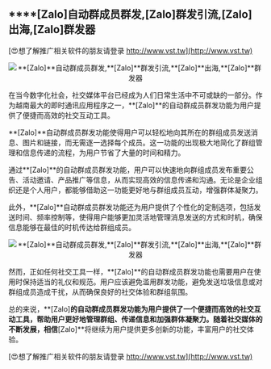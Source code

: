 ## ****[Zalo]**自动群成员群发,**[Zalo]**群发引流,**[Zalo]**出海,**[Zalo]**群发器**

[😍想了解推广相关软件的朋友请登录 http://www.vst.tw](http://www.vst.tw)

 <center><img src="https://vst.tw/MP4/tuiguang/png/8.png" alt="**[Zalo]**自动群成员群发,**[Zalo]**群发引流,**[Zalo]**出海,**[Zalo]**群发器"></center>

在当今数字化社会，社交媒体平台已经成为人们日常生活中不可或缺的一部分。作为越南最大的即时通讯应用程序之一，**[Zalo]**的自动群成员群发功能为用户提供了便捷而高效的社交互动工具。

**[Zalo]**自动群成员群发功能使得用户可以轻松地向其所在的群组成员发送消息、图片和链接，而无需逐一选择每个成员。这一功能的出现极大地简化了群组管理和信息传递的流程，为用户节省了大量的时间和精力。

通过**[Zalo]**的自动群成员群发功能，用户可以快速地向群组成员发布重要公告、活动邀请、产品推广等信息，从而实现高效的信息传递和沟通。无论是企业组织还是个人用户，都能够借助这一功能更好地与群组成员互动，增强群体凝聚力。

此外，**[Zalo]**自动群成员群发功能还为用户提供了个性化的定制选项，包括发送时间、频率控制等，使得用户能够更加灵活地管理消息发送的方式和时机，确保信息能够在最佳的时机传达给群组成员。

 <center><img src="https://vst.tw/MP4/tuiguang/png/5.png" alt="**[Zalo]**自动群成员群发,**[Zalo]**群发引流,**[Zalo]**出海,**[Zalo]**群发器"></center>

然而，正如任何社交工具一样，**[Zalo]**的自动群成员群发功能也需要用户在使用时保持适当的礼仪和规范。用户应该避免滥用群发功能，避免发送垃圾信息或对群组成员造成干扰，从而确保良好的社交体验和群组氛围。

总的来说，**[Zalo]**的自动群成员群发功能为用户提供了一个便捷而高效的社交互动工具，帮助用户更好地管理群组、传递信息和加强群体凝聚力。随着社交媒体的不断发展，相信**[Zalo]**将继续为用户提供更多创新的功能，丰富用户的社交体验。

[😍想了解推广相关软件的朋友请登录 http://www.vst.tw](http://www.vst.tw)



